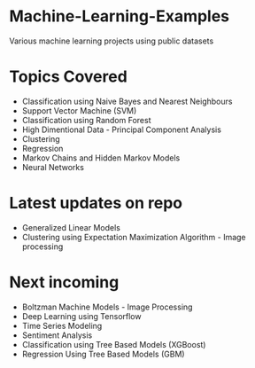 # Machine-Learning-Examples
Various machine learning projects using public datasets

# Topics Covered
- Classification using Naive Bayes and Nearest Neighbours
- Support Vector Machine (SVM)
- Classification using Random Forest
- High Dimentional Data - Principal Component Analysis
- Clustering
- Regression
- Markov Chains and Hidden Markov Models
- Neural Networks

# Latest updates on repo
- Generalized Linear Models
- Clustering using Expectation Maximization Algorithm - Image processing

# Next incoming 
- Boltzman Machine Models - Image Processing 
- Deep Learning using Tensorflow
- Time Series Modeling
- Sentiment Analysis 
- Classification using Tree Based Models (XGBoost)
- Regression Using Tree Based Models (GBM)


